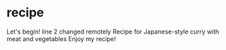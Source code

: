 # recipe
Let's begin! line 2 changed remotely
Recipe for Japanese-style curry with meat and vegetables
Enjoy my recipe!
